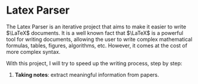 Latex Parser
=

The Latex Parser is an iterative project that aims to make it easier to write $\LaTeX$ documents. It is a well known fact that $\LaTeX$ is a powerful tool for writing documents, allowing the user to write complex mathematical formulas, tables, figures, algorithms, etc. However, it comes at the cost of more complex syntax.

With this project, I will try to speed up the writing process, step by step:
1. **Taking notes**: extract meaningful information from papers.